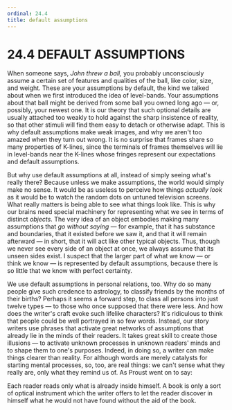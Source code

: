 ```yaml
---
ordinal: 24.4
title: default assumptions
---
```


# 24.4 DEFAULT ASSUMPTIONS 

<p>When someone says, <em>John threw a ball,</em> you probably unconsciously assume a certain set of features and qualities of the ball, like color, size, and weight. These are your assumptions by default, the kind we talked about when we first introduced the idea of level-bands. Your assumptions about that ball might be derived from some ball you owned long ago &mdash; or, possibly, your newest one. It is our theory that such optional details are usually attached too weakly to hold against the sharp insistence of reality, so that other stimuli will find them easy to detach or otherwise adapt. This is why default assumptions make weak images, and why we aren't too amazed when they turn out wrong. It is no surprise that frames share so many properties of K-lines, since the terminals of frames themselves will lie in level-bands near the K-lines whose fringes represent our expectations and default assumptions.</p>
<p>But why use default assumptions at all, instead of simply seeing what's really there? Because unless we make assumptions, the world would simply make no sense. It would be as useless to perceive how things <em>actually look</em> as it would be to watch the random dots on untuned television screens. What really matters is being able to see what things look like. This is why our brains need special machinery for representing what we see in terms of distinct <em>objects.</em> The very idea of an object embodies making many assumptions that <em>go without saying</em> &mdash; for example, that it has substance and boundaries, that it existed before we saw it, and that it will remain afterward &mdash; in short, that it will act like other typical objects. Thus, though we never see every side of an object at once, we always assume that its unseen sides exist. I suspect that the larger part of what we know &mdash; or think we know &mdash; is represented by default assumptions, because there is so little that we know with perfect certainty.</p>
<p>We use default assumptions in personal relations, too. Why do so many people give such credence to astrology, to classify friends by the months of their births? Perhaps it seems a forward step, to class all persons into just twelve types &mdash; to those who once supposed that there were less. And how does the writer's craft evoke such lifelike characters? It's ridiculous to think that people could be well portrayed in so few words. Instead, our story writers use phrases that activate great networks of assumptions that already lie in the minds of their readers. It takes great skill to create those illusions &mdash; to activate unknown processes in unknown readers' minds and to shape them to one's purposes. Indeed, in doing so, a writer can make things clearer than reality. For although words are merely catalysts for starting mental processes, so, too, are real things: we can't sense what they really are, only what they remind us of. As Proust went on to say:</p>
<p>Each reader reads only what is already inside himself. A book is only a sort of optical instrument which the writer offers to let the reader discover in himself what he would not have found without the aid of the book.</p>